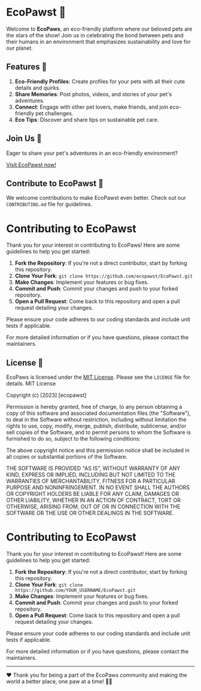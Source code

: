 # EcoPawst 🐾

Welcome to **EcoPaws**, an eco-friendly platform where our beloved pets are the stars of the show! Join us in celebrating the bond between pets and their humans in an environment that emphasizes sustainability and love for our planet.

## Features 🌟

1. **Eco-Friendly Profiles**: Create profiles for your pets with all their cute details and quirks.
2. **Share Memories**: Post photos, videos, and stories of your pet's adventures.
3. **Connect**: Engage with other pet lovers, make friends, and join eco-friendly pet challenges.
4. **Eco Tips**: Discover and share tips on sustainable pet care.

## Join Us 🤝

Eager to share your pet's adventures in an eco-friendly environment? 

[Visit EcoPawst now!](https://ecopawst.com)

## Contribute to EcoPawst 💪

We welcome contributions to make EcoPawst even better. Check out our `CONTRIBUTING.md` file for guidelines.

# Contributing to EcoPawst

Thank you for your interest in contributing to EcoPaws! Here are some guidelines to help you get started:

1. **Fork the Repository**: If you're not a direct contributor, start by forking this repository.
2. **Clone Your Fork**: `git clone https://github.com/ecopawst/EcoPawst.git`
3. **Make Changes**: Implement your features or bug fixes.
4. **Commit and Push**: Commit your changes and push to your forked repository.
5. **Open a Pull Request**: Come back to this repository and open a pull request detailing your changes.

Please ensure your code adheres to our coding standards and include unit tests if applicable.

For more detailed information or if you have questions, please contact the maintainers.




## License 📜

EcoPaws is licensed under the [MIT License](LICENSE). Please see the `LICENSE` file for details.
MIT License

Copyright (c) [2023] [ecopawst]

Permission is hereby granted, free of charge, to any person obtaining a copy
of this software and associated documentation files (the "Software"), to deal
in the Software without restriction, including without limitation the rights
to use, copy, modify, merge, publish, distribute, sublicense, and/or sell
copies of the Software, and to permit persons to whom the Software is
furnished to do so, subject to the following conditions:

The above copyright notice and this permission notice shall be included in all
copies or substantial portions of the Software.

THE SOFTWARE IS PROVIDED "AS IS", WITHOUT WARRANTY OF ANY KIND, EXPRESS OR
IMPLIED, INCLUDING BUT NOT LIMITED TO THE WARRANTIES OF MERCHANTABILITY,
FITNESS FOR A PARTICULAR PURPOSE AND NONINFRINGEMENT. IN NO EVENT SHALL THE
AUTHORS OR COPYRIGHT HOLDERS BE LIABLE FOR ANY CLAIM, DAMAGES OR OTHER
LIABILITY, WHETHER IN AN ACTION OF CONTRACT, TORT OR OTHERWISE, ARISING FROM,
OUT OF OR IN CONNECTION WITH THE SOFTWARE OR THE USE OR OTHER DEALINGS IN THE
SOFTWARE.
# Contributing to EcoPawst

Thank you for your interest in contributing to EcoPawst! Here are some guidelines to help you get started:

1. **Fork the Repository**: If you're not a direct contributor, start by forking this repository.
2. **Clone Your Fork**: `git clone https://github.com/YOUR_USERNAME/EcoPawst.git`
3. **Make Changes**: Implement your features or bug fixes.
4. **Commit and Push**: Commit your changes and push to your forked repository.
5. **Open a Pull Request**: Come back to this repository and open a pull request detailing your changes.

Please ensure your code adheres to our coding standards and include unit tests if applicable.

For more detailed information or if you have questions, please contact the maintainers.

---

❤️ Thank you for being a part of the EcoPaws community and making the world a better place, one paw at a time! 🌱🐾
